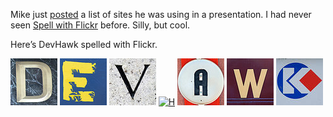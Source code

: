 Mike just
[posted](http://blogs.technet.com/michael_platt/archive/2006/04/28/426762.aspx)
a list of sites he was using in a presentation. I had never seen [Spell
with Flickr](http://metaatem.net/words) before. Silly, but cool.

Here’s DevHawk spelled with Flickr.

[![D](97122049_96608eb66b_s.jpg "D")](http://www.flickr.com/photos/95229107@N00/97122049)
[![E](86176562_a5cff4a38c_s.jpg "E")](http://www.flickr.com/photos/50502690@N00/86176562)
[![V](96816787_47e8b9b4b4_s.jpg "V")](http://www.flickr.com/photos/49968232@N00/96816787)
[![H](17494937114_b11e57149f_s.jpg "H")](http://www.flickr.com/photos/49968232@N00/17494937114)
[![A](135790873_65889f376c_s.jpg "A")](http://www.flickr.com/photos/49968232@N00/135790873)
[![W](53363145_a6cb7f203e_s.jpg "W")](http://www.flickr.com/photos/49968232@N00/53363145)
[![K](17565394_7aee234c7f_s.jpg "K")](http://www.flickr.com/photos/33451089@N00/17565394)
